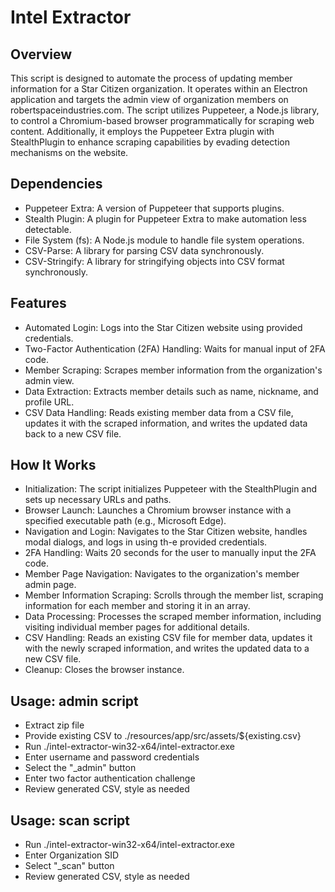 # Intel Extractor

## Overview
This script is designed to automate the process of updating member information for a Star Citizen organization. It operates within an Electron application and targets the admin view of organization members on robertspaceindustries.com. The script utilizes Puppeteer, a Node.js library, to control a Chromium-based browser programmatically for scraping web content. Additionally, it employs the Puppeteer Extra plugin with StealthPlugin to enhance scraping capabilities by evading detection mechanisms on the website.

## Dependencies
  - Puppeteer Extra: A version of Puppeteer that supports plugins.
  - Stealth Plugin: A plugin for Puppeteer Extra to make automation less detectable.
  - File System (fs): A Node.js module to handle file system operations.
  - CSV-Parse: A library for parsing CSV data synchronously.
  - CSV-Stringify: A library for stringifying objects into CSV format synchronously.

## Features
  - Automated Login: Logs into the Star Citizen website using provided credentials.
  - Two-Factor Authentication (2FA) Handling: Waits for manual input of 2FA code.
  - Member Scraping: Scrapes member information from the organization's admin view.
  - Data Extraction: Extracts member details such as name, nickname, and profile URL.
  - CSV Data Handling: Reads existing member data from a CSV file, updates it with the scraped information, and writes the updated data back to a new CSV file.

## How It Works
  - Initialization: The script initializes Puppeteer with the StealthPlugin and sets up necessary URLs and paths.
  - Browser Launch: Launches a Chromium browser instance with a specified executable path (e.g., Microsoft Edge).
  - Navigation and Login: Navigates to the Star Citizen website, handles modal dialogs, and logs in using th-e provided credentials.
  - 2FA Handling: Waits 20 seconds for the user to manually input the 2FA code.
  - Member Page Navigation: Navigates to the organization's member admin page.
  - Member Information Scraping: Scrolls through the member list, scraping information for each member and storing it in an array.
  - Data Processing: Processes the scraped member information, including visiting individual member pages for additional details.
  - CSV Handling: Reads an existing CSV file for member data, updates it with the newly scraped information, and writes the updated data to a new CSV file.
  - Cleanup: Closes the browser instance.

## Usage: admin script
  - Extract zip file 
  - Provide existing CSV to ./resources/app/src/assets/${existing.csv}
  - Run ./intel-extractor-win32-x64/intel-extractor.exe
  - Enter username and password credentials
  - Select the "_admin" button
  - Enter two factor authentication challenge
  - Review generated CSV, style as needed

## Usage: scan script
  - Run ./intel-extractor-win32-x64/intel-extractor.exe
  - Enter Organization SID
  - Select "_scan" button
  - Review generated CSV, style as needed
